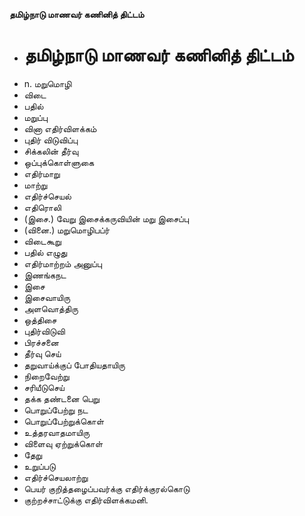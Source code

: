 **தமிழ்நாடு மாணவர் கணினித் திட்டம்**
- # தமிழ்நாடு மாணவர் கணினித் திட்டம்
- n. மறுமொழி
- விடை
- பதில்
- மறுப்பு
- வினா எதிர்விளக்கம்
- புதிர் விடுவிப்பு
- சிக்கலின் தீர்வு
- ஒப்புக்கொள்ளுகை
- எதிர்மாறு
- மாற்று
- எதிர்ச்செயல்
- எதிரொலி
- (இசை.) வேறு இசைக்கருவியின் மறு இசைப்பு
- (வினை.) மறுமொழிபப்ர்
- விடைகூறு
- பதில் எழுது
- எதிர்மாற்றம் அனுப்பு
- இணங்கநட
- இசை
- இசைவாயிரு
- அளவொத்திரு
- ஒத்திசை
- புதிர்விடுவி
- பிரச்சனை
- தீர்வு செய்
- தறுவாய்க்குப் போதியதாயிரு
- நிறைவேற்று
- சரியீடுசெய்
- தக்க தண்டனை பெறு
- பொறுப்பேற்று நட
- பொறுப்பேற்றுக்கொள்
- உத்தரவாதமாயிரு
- விளைவு ஏற்றுக்கொள்
- தேறு
- உறுப்படு
- எதிர்ச்செயலாற்று
- பெயர் குறித்தழைப்பவர்க்கு எதிர்க்குரல்கொடு
- குற்றச்சாட்டுக்கு எதிர்விளக்கமனி.

